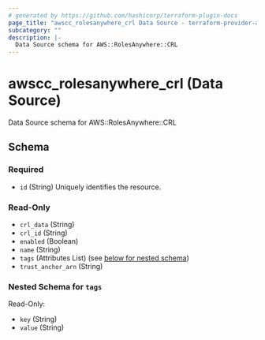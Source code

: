 ```yaml
---
# generated by https://github.com/hashicorp/terraform-plugin-docs
page_title: "awscc_rolesanywhere_crl Data Source - terraform-provider-awscc"
subcategory: ""
description: |-
  Data Source schema for AWS::RolesAnywhere::CRL
---
```


# awscc_rolesanywhere_crl (Data Source)

Data Source schema for AWS::RolesAnywhere::CRL



<!-- schema generated by tfplugindocs -->
## Schema

### Required

- `id` (String) Uniquely identifies the resource.

### Read-Only

- `crl_data` (String)
- `crl_id` (String)
- `enabled` (Boolean)
- `name` (String)
- `tags` (Attributes List) (see [below for nested schema](#nestedatt--tags))
- `trust_anchor_arn` (String)

<a id="nestedatt--tags"></a>
### Nested Schema for `tags`

Read-Only:

- `key` (String)
- `value` (String)

